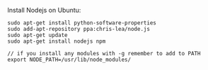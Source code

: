 
Install Nodejs on Ubuntu:

    sudo apt-get install python-software-properties
    sudo add-apt-repository ppa:chris-lea/node.js
    sudo apt-get update
    sudo apt-get install nodejs npm

    // if you install any modules with -g remember to add to PATH
    export NODE_PATH=/usr/lib/node_modules/
